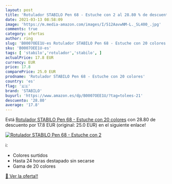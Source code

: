 ```yaml
---
layout: post
title: 'Rotulador STABILO Pen 68 - Estuche con 2 al 28.80 % de descuento'
date: 2021-03-13 08:58:09
image: 'https://m.media-amazon.com/images/I/512AavwNM-L._SL400_.jpg'
comments: true
category: ofertas
author: ring
slug: 'B0007OEE1U-es Rotulador STABILO Pen 68 - Estuche con 20 colores'
sku: 'B0007OEE1U-es'
tags: [ 'stabilo','rotulador','stabilo', ]
actualPrice: 17.8 EUR
currency: EUR
price: 17.8
comparePrice: 25.0 EUR
prodname: 'Rotulador STABILO Pen 68 - Estuche con 20 colores'
country: 'es'
flag: '🇪🇸'
brand: 'STABILO'
buyurl: 'https://www.amazon.es/dp/B0007OEE1U/?tag=tolees-21'
descuento: '28.80'
average: '17.8'
---
```


Está [Rotulador STABILO Pen 68 - Estuche con 20 colores](https://www.amazon.es/dp/B0007OEE1U/?tag=tolees-21) con 28.80 de descuento por 17.8 EUR (original: 25.0 EUR) en el siguiente enlace!

[![Rotulador STABILO Pen 68 - Estuche con 2](https://m.media-amazon.com/images/I/512AavwNM-L._SL400_.jpg)](https://www.amazon.es/dp/B0007OEE1U/?tag=tolees-21)

ℹ️:

- Colores surtidos
- Hasta 24 horas destapado sin secarse
- Gama de 20 colores

[🛒 Ver la oferta!!](https://www.amazon.es/dp/B0007OEE1U/?tag=tolees-21)
